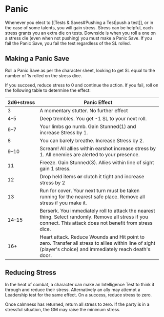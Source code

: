 # Panic
Whenever you elect to [[Tests & Saves#Pushing a Test|push a test]], or in the case of some talents, you will gain stress. Stress can be helpful, each stress grants you an extra die on tests. Downside is when you roll a one on a stress die (even when not pushing) you must make a Panic Save. If you fail the Panic Save, you fail the test regardless of the SL rolled.
## Making a Panic Save
Roll a Panic Save as per the character sheet, looking to get SL equal to the number of 1s rolled on the stress dice.

If you succeed, reduce stress to 0 and continue the action. If you fail, roll on the following table to determine the effect:

| 2d6+stress | Panic Effect                                                                                                                                                 |
| ---------- | ------------------------------------------------------------------------------------------------------------------------------------------------------------ |
| 3          | A momentary stutter. No further effect                                                                                                                       |
| 4–5        | Deep trembles. You get -1 SL to your next roll.                                                                                                              |
| 6–7        | Your limbs go numb. Gain Stunned(1) and increase Stress by 1.                                                                                                |
| 8          | You can barely breathe. Increase Stress by 2.                                                                                                                |
| 9–10       | Scream! All allies within earshot increase stress by 1. All enemies are alerted to your presence.                                                            |
| 11         | Freeze. Gain Stunned(3). Allies within line of sight gain 1 stress.                                                                                          |
| 12         | Drop held items **or** clutch it tight and increase stress by 2                                                                                              |
| 13         | Run for cover. Your next turn must be taken running for the nearest safe place. Remove all stress if you make it.                                            |
| 14–15      | Berserk. You immediately roll to attack the nearest thing. Select randomly. Remove all stress if you connect. This attack does not benefit from stress dice. |
| 16+        | Heart attack. Reduce Wounds and Hit point to zero. Transfer all stress to allies within line of sight (player's choice) and immediately reach death's door.  |
## Reducing Stress
In the heat of combat, a character can make an Intelligence Test to think it through and reduce their stress. Alternatively an ally may attempt a Leadership test for the same effect. On a success, reduce stress to zero.

Once calmness has returned, return all stress to zero. If the party is in a stressful situation, the GM may raise the minimum stress.